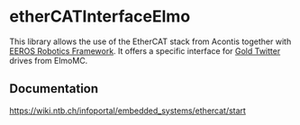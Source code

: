 # etherCATInterfaceElmo
This library allows the use of the EtherCAT stack from Acontis together with 
[EEROS Robotics Framework](https://github.com/eeros-project/eeros-framework).
It offers a specific interface for [Gold Twitter](https://www.elmomc.com/product/gold-twitter/) drives from ElmoMC.


## Documentation
https://wiki.ntb.ch/infoportal/embedded_systems/ethercat/start


